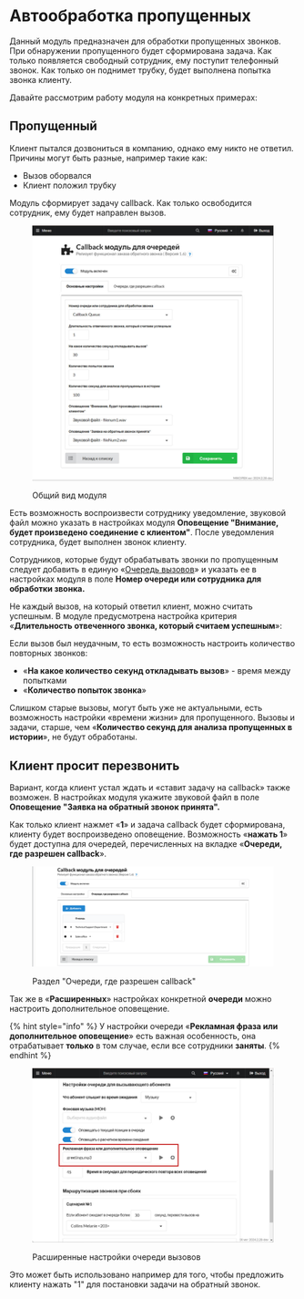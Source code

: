 # Автообработка пропущенных

Данный модуль предназначен для обработки пропущенных звонков.\
При обнаружении пропущенного будет сформирована задача. Как только появляется свободный сотрудник, ему поступит телефонный звонок. Как только он поднимет трубку, будет выполнена попытка звонка клиенту.

Давайте рассмотрим работу модуля на конкретных примерах:

## Пропущенный <a href="#propuschennyj" id="propuschennyj"></a>

Клиент пытался дозвониться в компанию, однако ему никто не ответил. Причины могут быть разные, например такие как:

* Вызов оборвался
* Клиент положил трубку

Модуль сформирует задачу callback. Как только освободится сотрудник, ему будет направлен вызов.&#x20;

<figure><img src="../../.gitbook/assets/overview.jpg" alt=""><figcaption><p>Общий вид модуля</p></figcaption></figure>

Есть возможность воспроизвести сотруднику уведомление, звуковой файл можно указать в настройках модуля **Оповещение "Внимание, будет произведено соединение с клиентом"**. После уведомления сотрудника, будет выполнен звонок клиенту.

Сотрудников, которые будут обрабатывать звонки по пропущенным следует добавить в единую «[Очередь вызовов](../../manual/telephony/call-queues.md)» и указать ее в настройках модуля в поле **Номер очереди или сотрудника для обработки звонка.**

Не каждый вызов, на который ответил клиент, можно считать успешным. В модуле предусмотрена настройка критерия «**Длительность отвеченного звонка, который считаем успешным**»:

Если вызов был неудачным, то есть возможность настроить количество повторных звонков:

* «**На какое количество секунд откладывать вызов**» - время между попытками
* «**Количество попыток звонка**»

Слишком старые вызовы, могут быть уже не актуальными, есть возможность настройки «времени жизни» для пропущенного. Вызовы и задачи, старше, чем «**Количество секунд для анализа пропущенных в истории**», не будут обработаны.

## Клиент просит перезвонить <a href="#klient_prosit_perezvonit" id="klient_prosit_perezvonit"></a>

Вариант, когда клиент устал ждать и «ставит задачу на callback» также возможен. В настройках модуля укажите звуковой файл в поле **Оповещение "Заявка на обратный звонок принята".**

Как только клиент нажмет «**1**» и задача callback будет сформирована, клиенту будет воспроизведено оповещение. Возможность «**нажать 1**» будет доступна для очередей, перечисленных на вкладке «**Очереди, где разрешен callback**».

<figure><img src="../../.gitbook/assets/image (39).png" alt=""><figcaption><p>Раздел "Очереди, где разрешен callback"</p></figcaption></figure>

Так же в «**Расширенных**» настройках конкретной **очереди** можно настроить дополнительное оповещение.

{% hint style="info" %}
У настройки очереди «**Рекламная фраза или дополнительное оповещение**» есть важная особенность, она отрабатывает **только** в том случае, если все сотрудники **заняты**.
{% endhint %}

<figure><img src="../../.gitbook/assets/adNotificcator.jpg" alt=""><figcaption><p>Расширенные настройки очереди вызовов</p></figcaption></figure>

Это может быть использовано например для того, чтобы предложить клиенту нажать "1" для постановки задачи на обратный звонок.
